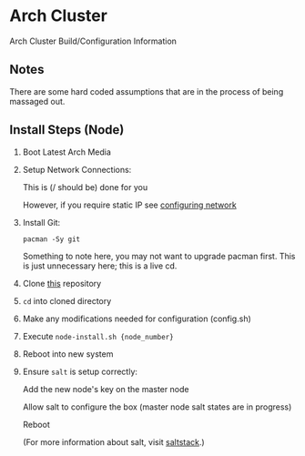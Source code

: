 # Arch Cluster #

Arch Cluster Build/Configuration Information

## Notes ##

There are some hard coded assumptions that are in the process of being massaged
out.

## Install Steps (Node) ##

1.  Boot Latest Arch Media

2.  Setup Network Connections:

    This is (/ should be) done for you

    However, if you require static IP see
    [configuring network][archConfigNetwork]

3.  Install Git:

        pacman -Sy git

    Something to note here, you may not want to upgrade pacman first. This
    is just unnecessary here; this is a live cd.

4.  Clone [this] repository

5.  `cd` into cloned directory

6.  Make any modifications needed for configuration (config.sh)

7.  Execute `node-install.sh {node_number}`

8.  Reboot into new system

9.  Ensure `salt` is setup correctly:

    Add the new node's key on the master node

    Allow salt to configure the box (master node salt states are in progress)

    Reboot

    (For more information about salt, visit [saltstack].)

[archConfigNetwork]:[https://wiki.archlinux.org/index.php/Configuring_network]
[this]:[https://github.com/mpitx/arch.cluster.git]
[saltstack]:[http://docs.saltstack.org/]
